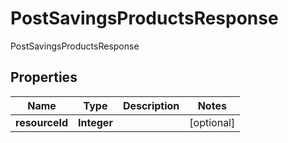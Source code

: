 

# PostSavingsProductsResponse

PostSavingsProductsResponse

## Properties

| Name | Type | Description | Notes |
|------------ | ------------- | ------------- | -------------|
|**resourceId** | **Integer** |  |  [optional] |



